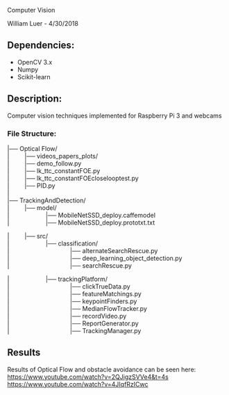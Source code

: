 Computer Vision

William Luer - 4/30/2018

## Dependencies:
   - OpenCV 3.x
   - Numpy
   - Scikit-learn


## Description:
Computer vision techniques implemented for Raspberry Pi 3 and webcams

### File Structure:

|── Optical Flow/<br>
|&emsp;&emsp;&ensp;|── videos_papers_plots/<br>
|&emsp;&emsp;&ensp;|── demo_follow.py<br>
|&emsp;&emsp;&ensp;|── lk_ttc_constantFOE.py<br>
|&emsp;&emsp;&ensp;|── lk_ttc_constantFOEcloselooptest.py<br>
|&emsp;&emsp;&ensp;|── PID.py<br>
|<br>
|── TrackingAndDetection/<br>
|&emsp;&emsp;&ensp;|── model/<br>
|&emsp;&emsp;&ensp;&emsp;&emsp;&ensp;&emsp;|── MobileNetSSD_deploy.caffemodel<br>
|&emsp;&emsp;&ensp;&emsp;&emsp;&ensp;&emsp;|── MobileNetSSD_deploy.prototxt.txt<br>

|&emsp;&emsp;&ensp;|── src/<br>
|&emsp;&emsp;&ensp;&emsp;&emsp;&ensp;&emsp;|── classification/<br>
|&emsp;&emsp;&ensp;&emsp;&emsp;&ensp;&emsp;&emsp;&ensp;&emsp;&emsp;&ensp;|── alternateSearchRescue.py<br>
|&emsp;&emsp;&ensp;&emsp;&emsp;&ensp;&emsp;&emsp;&ensp;&emsp;&emsp;&ensp;|── deep_learning_object_detection.py<br>
|&emsp;&emsp;&ensp;&emsp;&emsp;&ensp;&emsp;&emsp;&ensp;&emsp;&emsp;&ensp;|── searchRescue.py<br>

|&emsp;&emsp;&ensp;&emsp;&emsp;&ensp;&emsp;|── trackingPlatform/<br>
|&emsp;&emsp;&ensp;&emsp;&emsp;&ensp;&emsp;&emsp;&ensp;&emsp;&emsp;&ensp;|── clickTrueData.py<br>
|&emsp;&emsp;&ensp;&emsp;&emsp;&ensp;&emsp;&emsp;&ensp;&emsp;&emsp;&ensp;|── featureMatchings.py<br>
|&emsp;&emsp;&ensp;&emsp;&emsp;&ensp;&emsp;&emsp;&ensp;&emsp;&emsp;&ensp;|── keypointFinders.py<br>
|&emsp;&emsp;&ensp;&emsp;&emsp;&ensp;&emsp;&emsp;&ensp;&emsp;&emsp;&ensp;|── MedianFlowTracker.py<br>
|&emsp;&emsp;&ensp;&emsp;&emsp;&ensp;&emsp;&emsp;&ensp;&emsp;&emsp;&ensp;|── recordVideo.py<br>
|&emsp;&emsp;&ensp;&emsp;&emsp;&ensp;&emsp;&emsp;&ensp;&emsp;&emsp;&ensp;|── ReportGenerator.py<br>
|&emsp;&emsp;&ensp;&emsp;&emsp;&ensp;&emsp;&emsp;&ensp;&emsp;&emsp;&ensp;|── TrackingManager.py<br>

## Results
Results of Optical Flow and obstacle avoidance can be seen here:
https://www.youtube.com/watch?v=2QJigzSVVe4&t=4s <br>
https://www.youtube.com/watch?v=4JIqfRzICwc
